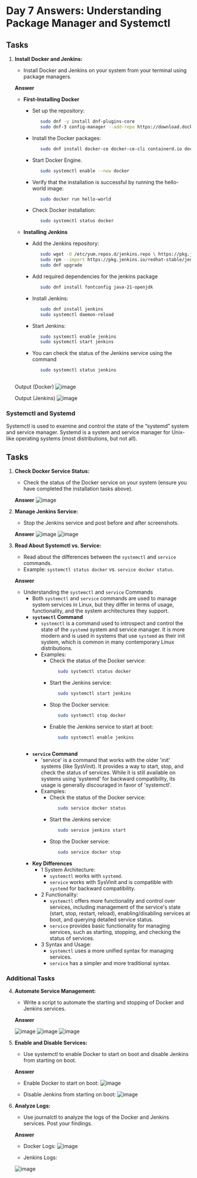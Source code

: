 # Day 7 Answers: Understanding Package Manager and Systemctl

## Tasks

1. **Install Docker and Jenkins:**
   - Install Docker and Jenkins on your system from your terminal using package managers.

   **Answer**
     - **First-Installing Docker**
       - Set up the repository:
         ```bash
            sudo dnf -y install dnf-plugins-core
            sudo dnf-3 config-manager --add-repo https://download.docker.com/linux/fedora/docker-ce.repo
       - Install the Docker packages:
         ```bash
            sudo dnf install docker-ce docker-ce-cli containerd.io docker-buildx-plugin docker-compose-plugin          
       - Start Docker Engine.
         ```bash
            sudo systemctl enable --now docker
       - Verify that the installation is successful by running the hello-world image:
         ```bash
            sudo docker run hello-world
       - Check Docker installation:
         ```bash
            sudo systemctl status docker

     - **Installing Jenkins**

       - Add the Jenkins repository:
         ```bash
            sudo wget -O /etc/yum.repos.d/jenkins.repo \ https://pkg.jenkins.io/redhat-stable/jenkins.repo
            sudo rpm --import https://pkg.jenkins.io/redhat-stable/jenkins.io-2023.key
            sudo dnf upgrade
       - Add required dependencies for the jenkins package
         ```bash
            sudo dnf install fontconfig java-21-openjdk
       - Install Jenkins:
         ```bash
            sudo dnf install jenkins
            sudo systemctl daemon-reload
       - Start Jenkins:
         ```bash
            sudo systemctl enable jenkins
            sudo systemctl start jenkins
         
       - You can check the status of the Jenkins service using the command
         ```bash
            sudo systemctl status jenkins
            

   Output (Docker)
   ![image](https://github.com/Vaidik-Gampawar/90DaysOfDevOps/blob/main/day07/image/docker-version.png)

   Output (Jenkins)
   ![image](https://github.com/Vaidik-Gampawar/90DaysOfDevOps/blob/main/day07/image/jenkins-version.png)

 
### Systemctl and Systemd

Systemctl is used to examine and control the state of the “systemd” system and service manager. Systemd is a system and service manager for Unix-like operating systems (most distributions, but not all).

## Tasks

1. **Check Docker Service Status:**
   - Check the status of the Docker service on your system (ensure you have completed the installation tasks above).

   **Answer**
   ![image](https://github.com/Vaidik-Gampawar/90DaysOfDevOps/blob/main/day07/image/status-docker.png)

2. **Manage Jenkins Service:**
   - Stop the Jenkins service and post before and after screenshots.

   **Answer**
   ![image](https://github.com/Vaidik-Gampawar/90DaysOfDevOps/blob/main/day07/image/start-status-jenkins.png)
   ![image](https://github.com/Vaidik-Gampawar/90DaysOfDevOps/blob/main/day07/image/stop-status-jenkins.png)

4. **Read About Systemctl vs. Service:**
   - Read about the differences between the `systemctl` and `service` commands.
   - Example: `systemctl status docker` vs. `service docker status`.

   **Answer**
    - Understanding the `systemctl` and `service` Commands
      - Both `systemctl` and `service` commands are used to manage system services in Linux, but they differ in terms of usage, functionality, and the system architectures they support.
      - **`systemctl` Command**
        - `systemctl` is a command used to introspect and control the state of the `systemd` system and service manager. It is more modern and is used in systems that use `systemd` as their init system, which is common in many contemporary Linux distributions.
        - Examples:
          - Check the status of the Docker service:
            ```bash
               sudo systemctl status docker    
          - Start the Jenkins service:
            ```bash
               sudo systemctl start jenkins 
          - Stop the Docker service:
            ```bash
               sudo systemctl stop docker
          - Enable the Jenkins service to start at boot:
            ```bash
               sudo systemctl enable jenkins
             
      - **`service` Command**
        - 'service' is a command that works with the older 'init' systems (like SysVinit). It provides a way to start, stop, and check the status of services. While it is still available on systems using 'systemd' for backward compatibility, its usage is generally discouraged in favor of 'systemctl'.
        - Examples:
          - Check the status of the Docker service:
            ```bash
               sudo service docker status    
          - Start the Jenkins service:
            ```bash
               sudo service jenkins start
          - Stop the Docker service:
            ```bash
               sudo service docker stop

      - **Key Differences**
        - 1 System Architecture:
          - `systemctl` works with `systemd`.
          - `service` works with SysVinit and is compatible with `systemd` for backward compatibility.    
        - 2 Functionality:
          - `systemctl` offers more functionality and control over services, including management of the service's state (start, stop, restart, reload), enabling/disabling services at boot, and querying detailed service status.
          - `service` provides basic functionality for managing services, such as starting, stopping, and checking the status of services.
        - 3 Syntax and Usage:
          - `systemctl` uses a more unified syntax for managing services.
          - `service` has a simpler and more traditional syntax.

### Additional Tasks

4. **Automate Service Management:**
   - Write a script to automate the starting and stopping of Docker and Jenkins services.

   **Answer**
   
   ![image](https://github.com/Vaidik-Gampawar/90DaysOfDevOps/blob/main/day07/image/automate-script.png)
   ![image](https://github.com/Vaidik-Gampawar/90DaysOfDevOps/blob/main/day07/image/docker-automate.png)
   ![image](https://github.com/Vaidik-Gampawar/90DaysOfDevOps/blob/main/day07/image/jenkins-automate.png)

6. **Enable and Disable Services:**
   - Use systemctl to enable Docker to start on boot and disable Jenkins from starting on boot.

   **Answer**
    - Enable Docker to start on boot:
   ![image](https://github.com/Vaidik-Gampawar/90DaysOfDevOps/blob/main/day07/image/onboot-docker.png)

    - Disable Jenkins from starting on boot:
   ![image](https://github.com/Vaidik-Gampawar/90DaysOfDevOps/blob/main/day07/image/onboot-jenkins.png)

7. **Analyze Logs:**
   - Use journalctl to analyze the logs of the Docker and Jenkins services. Post your findings.

   **Answer**
    - Docker Logs:
   ![image](https://github.com/Vaidik-Gampawar/90DaysOfDevOps/blob/main/day07/image/docker-log.png)

    - Jenkins Logs:

   ![image](https://github.com/Vaidik-Gampawar/90DaysOfDevOps/blob/main/day07/image/jenkins-log.png)










